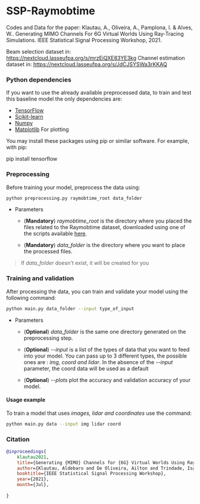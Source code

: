 # SSP-Raymobtime
Codes and Data for the paper:
Klautau, A., Oliveira, A., Pamplona, I. & Alves, W.. Generating MIMO Channels For 6G Virtual Worlds Using Ray-Tracing Simulations. IEEE Statistical Signal Processing Workshop, 2021.

Beam selection dataset in: https://nextcloud.lasseufpa.org/s/mrzEiQXE83YE3kg
Channel estimation dataset in: https://nextcloud.lasseufpa.org/s/JdCJSYSWa3rKKAQ

### Python dependencies
If you want to use the already available preprocessed data, to train and test this baseline
model the only dependencies are:  
* [TensorFlow](https://www.tensorflow.org/install)
* [Scikit-learn](https://scikit-learn.org/stable/install.html)
* [Numpy](https://numpy.org/install/)
* [Matplotlib](https://matplotlib.org/users/installing.html) For plotting

You may install these packages using pip or similar software. For example, with pip:

pip install tensorflow

### Preprocessing
Before training your model, preprocess the data using:

```bash
python preprocessing.py raymobtime_root data_folder
```
* Parameters
  
  * (**Mandatory**) *raymobtime_root* is the directory where you placed the files related to the Raymobtime dataset, downloaded using one of the scripts available [here](https://github.com/lasseufpa/ITU-Challenge-ML5G-PHY/tree/master/Beam_selection/data).

  * (**Mandatory**) *data_folder* is the directory where you want to place the processed files.

> If *data_folder* doesn't exist, it will be created for you

### Training and validation
After processing the data, you can train and validate your model using the
following command:

```bash
python main.py data_folder --input type_of_input
```

* Parameters 

  * (**Optional**) *data_folder* is the same one directory generated on the preprocessing step.

  * (**Optional**) *--input* is a list of the types of data that you want to feed into your model. You can pass up to 3 different types, the possible ones are : *img, coord and lidar*. In the absence of the *--input* parameter, the coord data will be used as a default
  * (**Optional**) *--plots* plot the accuracy and validation accuracy of your model.

#### Usage example
To train a model that uses *images, lidar and coordinates* use the command:
```bash
python main.py data --input img lidar coord
```
### Citation

```bibtex
@inproceedings{
    klautau2021,
    title={Generating {MIMO} Channels for {6G} Virtual Worlds Using Ray-tracing Simulations},
    author={Klautau, Aldebaro and De Oliveira, Ailton and Trindade, Isabela and Alves, Wesin},
    booktitle={IEEE Statistical Signal Processing Workshop},
    year={2021},
    month={Jul},
        
}
```
